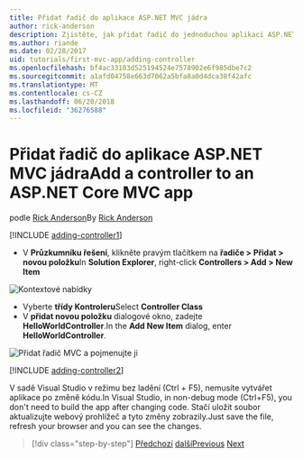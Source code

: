 ```yaml
---
title: Přidat řadič do aplikace ASP.NET MVC jádra
author: rick-anderson
description: Zjistěte, jak přidat řadič do jednoduchou aplikaci ASP.NET MVC jádra.
ms.author: riande
ms.date: 02/28/2017
uid: tutorials/first-mvc-app/adding-controller
ms.openlocfilehash: bf4ac33103d525194524e7578902e6f985dbe7c2
ms.sourcegitcommit: a1afd04758e663d7062a5bfa8a0d4dca38f42afc
ms.translationtype: MT
ms.contentlocale: cs-CZ
ms.lasthandoff: 06/20/2018
ms.locfileid: "36276588"
---
```

# <a name="add-a-controller-to-an-aspnet-core-mvc-app"></a><span data-ttu-id="e124d-103">Přidat řadič do aplikace ASP.NET MVC jádra</span><span class="sxs-lookup"><span data-stu-id="e124d-103">Add a controller to an ASP.NET Core MVC app</span></span>

<span data-ttu-id="e124d-104">podle [Rick Anderson](https://twitter.com/RickAndMSFT)</span><span class="sxs-lookup"><span data-stu-id="e124d-104">By [Rick Anderson](https://twitter.com/RickAndMSFT)</span></span>

[!INCLUDE [adding-controller1](~/includes/mvc-intro/adding-controller1.md)]

* <span data-ttu-id="e124d-105">V **Průzkumníku řešení**, klikněte pravým tlačítkem na **řadiče > Přidat > novou položku**</span><span class="sxs-lookup"><span data-stu-id="e124d-105">In **Solution Explorer**, right-click **Controllers > Add > New Item**</span></span>

![Kontextové nabídky](adding-controller/_static/add_controller.png)

* <span data-ttu-id="e124d-107">Vyberte **třídy Kontroleru**</span><span class="sxs-lookup"><span data-stu-id="e124d-107">Select **Controller Class**</span></span>
* <span data-ttu-id="e124d-108">V **přidat novou položku** dialogové okno, zadejte **HelloWorldController**.</span><span class="sxs-lookup"><span data-stu-id="e124d-108">In the **Add New Item** dialog, enter **HelloWorldController**.</span></span>

![Přidat řadič MVC a pojmenujte ji](adding-controller/_static/ac.png)

[!INCLUDE [adding-controller2](~/includes/mvc-intro/adding-controller2.md)]

<span data-ttu-id="e124d-110">V sadě Visual Studio v režimu bez ladění (Ctrl + F5), nemusíte vytvářet aplikace po změně kódu.</span><span class="sxs-lookup"><span data-stu-id="e124d-110">In Visual Studio, in non-debug mode (Ctrl+F5), you don't need to build the app after changing  code.</span></span> <span data-ttu-id="e124d-111">Stačí uložit soubor aktualizujte webový prohlížeč a tyto změny zobrazily.</span><span class="sxs-lookup"><span data-stu-id="e124d-111">Just save the file, refresh your browser and you can see the changes.</span></span>

> [!div class="step-by-step"]
> <span data-ttu-id="e124d-112">[Předchozí](start-mvc.md)
> [další](adding-view.md)</span><span class="sxs-lookup"><span data-stu-id="e124d-112">[Previous](start-mvc.md)
[Next](adding-view.md)</span></span>
